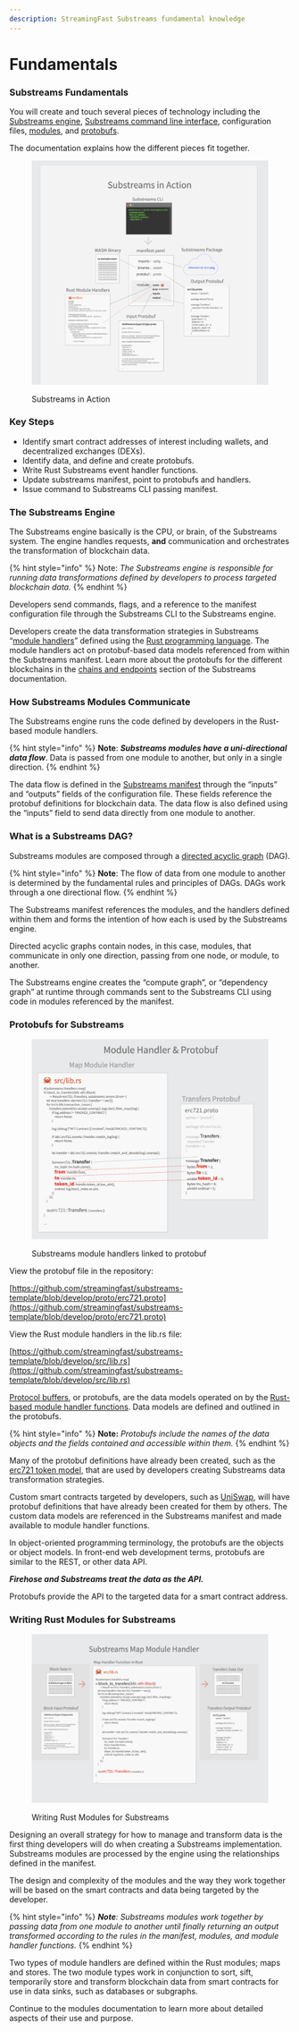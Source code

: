 ```yaml
---
description: StreamingFast Substreams fundamental knowledge
---
```


# Fundamentals

### Substreams Fundamentals

You will create and touch several pieces of technology including the [Substreams engine](fundamentals.md#the-substreams-engine), [Substreams command line interface](../reference-and-specs/command-line-interface.md), configuration files, [modules](modules.md), and [protobufs](../developers-guide/creating-protobuf-schemas.md).

The documentation explains how the different pieces fit together.

<figure><img src="../.gitbook/assets/Screen Shot 2022-10-11 at 3.00.58 PM.png" alt=""><figcaption><p>Substreams in Action</p></figcaption></figure>

### Key Steps

* Identify smart contract addresses of interest including wallets, and decentralized exchanges (DEXs).
* Identify data, and define and create protobufs.
* Write Rust Substreams event handler functions.
* Update substreams manifest, point to protobufs and handlers.
* Issue command to Substreams CLI passing manifest.

### **The Substreams Engine**

The Substreams engine basically is the CPU, or brain, of the Substreams system. The engine handles requests, **and** communication and orchestrates the transformation of blockchain data.

{% hint style="info" %}
Note: _The Substreams engine is responsible for running data transformations defined by developers to process targeted blockchain data._&#x20;
{% endhint %}

Developers send commands, flags, and a reference to the manifest configuration file through the Substreams CLI to the Substreams engine.&#x20;

Developers create the data transformation strategies in Substreams “[module handlers](../developers-guide/modules/setting-up-handlers.md)” defined using the [Rust programming language](https://www.rust-lang.org/). The module handlers act on protobuf-based data models referenced from within the Substreams manifest. Learn more about the protobufs for the different blockchains in the [chains and endpoints](../reference-and-specs/chains-and-endpoints.md) section of the Substreams documentation.

### **How Substreams Modules Communicate**

The Substreams engine runs the code defined by developers in the Rust-based module handlers.&#x20;

{% hint style="info" %}
**Note**: _**Substreams modules have a uni-directional data flow**_. Data is passed from one module to another, but only in a single direction.&#x20;
{% endhint %}

The data flow is defined in the [Substreams manifest](../reference-and-specs/manifests.md) through the “inputs” and “outputs” fields of the configuration file. These fields reference the protobuf definitions for blockchain data. The data flow is also defined using the “inputs” field to send data directly from one module to another.

### **What is a Substreams DAG?**

Substreams modules are composed through a [directed acyclic graph](https://en.wikipedia.org/wiki/Directed\_acyclic\_graph) (DAG).&#x20;

{% hint style="info" %}
**Note**: The flow of data from one module to another is determined by the fundamental rules and principles of DAGs. DAGs work through a one directional flow.
{% endhint %}

The Substreams manifest references the modules, and the handlers defined within them and forms the intention of how each is used by the Substreams engine.&#x20;

Directed acyclic graphs contain nodes, in this case, modules, that communicate in only one direction, passing from one node, or module, to another.

The Substreams engine creates the “compute graph”, or “dependency graph” at runtime through commands sent to the Substreams CLI using code in modules referenced by the manifest.

### **Protobufs for Substreams**

<figure><img src="../.gitbook/assets/Screen Shot 2022-10-25 at 1.44.19 PM.png" alt=""><figcaption><p>Substreams module handlers linked to protobuf</p></figcaption></figure>

View the protobuf file in the repository:

[https://github.com/streamingfast/substreams-template/blob/develop/proto/erc721.proto](https://github.com/streamingfast/substreams-template/blob/develop/proto/erc721.proto)

View the Rust module handlers in the lib.rs file:

[https://github.com/streamingfast/substreams-template/blob/develop/src/lib.rs](https://github.com/streamingfast/substreams-template/blob/develop/src/lib.rs)

[Protocol buffers](https://developers.google.com/protocol-buffers), or protobufs, are the data models operated on by the [Rust-based module handler functions](../developers-guide/modules/writing-module-handlers.md). Data models are defined and outlined in the protobufs.&#x20;

{% hint style="info" %}
**Note:** _Protobufs include the names of the data objects and the fields contained and accessible within them._&#x20;
{% endhint %}

Many of the protobuf definitions have already been created, such as the [erc721 token model](https://github.com/streamingfast/substreams-template/blob/develop/proto/erc721.proto), that are used by developers creating Substreams data transformation strategies.

Custom smart contracts targeted by developers, such as [UniSwap](https://github.com/streamingfast/substreams-playground/blob/master/modules/uniswap/proto/modules.proto), will have protobuf definitions that have already been created for them by others. The custom data models are referenced in the Substreams manifest and made available to module handler functions.&#x20;

In object-oriented programming terminology, the protobufs are the objects or object models. In front-end web development terms, protobufs are similar to the REST, or other data API.&#x20;

_**Firehose and Substreams treat the data as the API.**_

Protobufs provide the API to the targeted data for a smart contract address.

### **Writing Rust Modules for Substreams**

<figure><img src="../.gitbook/assets/Screen Shot 2022-10-11 at 2.48.46 PM.png" alt=""><figcaption><p>Writing Rust Modules for Substreams</p></figcaption></figure>

Designing an overall strategy for how to manage and transform data is the first thing developers will do when creating a Substreams implementation. Substreams modules are processed by the engine using the relationships defined in the manifest.&#x20;

The design and complexity of the modules and the way they work together will be based on the smart contracts and data being targeted by the developer.&#x20;

{% hint style="info" %}
_**Note**: Substreams modules work together by passing data from one module to another until finally returning an output transformed according to the rules in the manifest, modules, and module handler functions._&#x20;
{% endhint %}

Two types of module handlers are defined within the Rust modules; maps and stores. The two module types work in conjunction to sort, sift, temporarily store and transform blockchain data from smart contracts for use in data sinks, such as databases or subgraphs.

Continue to the modules documentation to learn more about detailed aspects of their use and purpose.
